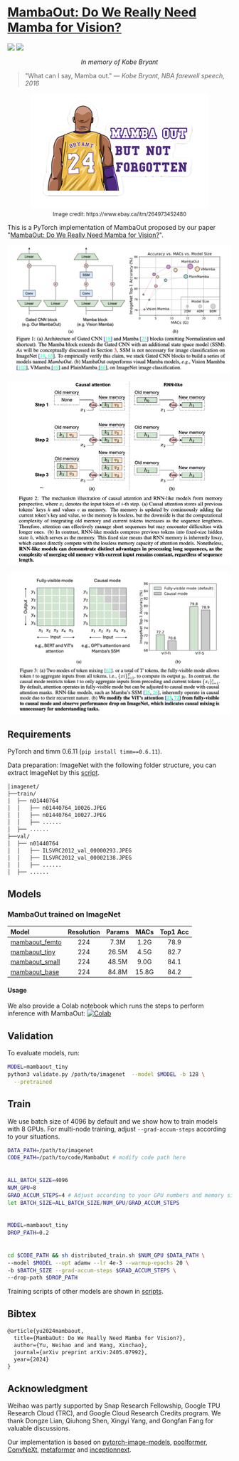# [MambaOut: Do We Really Need Mamba for Vision?](https://arxiv.org/abs/2405.07992)

<p align="left">
<a href="https://arxiv.org/abs/2405.07992" alt="arXiv">
    <img src="https://img.shields.io/badge/arXiv-2405.07992-b31b1b.svg?style=flat" /></a>
<a href="https://colab.research.google.com/drive/1DTJRsPczV0pOwmFhEjSWyI2NqQoR_u-K?usp=sharing" alt="Colab">
    <img src="https://colab.research.google.com/assets/colab-badge.svg" /></a>
</p>

<p align="center"><em>In memory of Kobe Bryant</em></p>

> "What can I say, Mamba out." — *Kobe Bryant, NBA farewell speech, 2016*

<p align="center">
<img src="https://raw.githubusercontent.com/yuweihao/misc/master/MambaOut/mamba_out.png" width="400"> <br>
<small>Image credit: https://www.ebay.ca/itm/264973452480</small>
</p>


This is a PyTorch implementation of MambaOut proposed by our paper "[MambaOut: Do We Really Need Mamba for Vision?](https://arxiv.org/abs/2405.07992)". 


![MambaOut first figure](https://raw.githubusercontent.com/yuweihao/misc/master/MambaOut/mambaout_first_figure.png)


![MambaOut second figure](https://raw.githubusercontent.com/yuweihao/misc/master/MambaOut/mambaout_second_figure.png)


![MambaOut third figure](https://raw.githubusercontent.com/yuweihao/misc/master/MambaOut/mambaout_third_figure.png)


## Requirements
PyTorch and timm 0.6.11 (`pip install timm==0.6.11`).

Data preparation: ImageNet with the following folder structure, you can extract ImageNet by this [script](https://gist.github.com/BIGBALLON/8a71d225eff18d88e469e6ea9b39cef4).

```
│imagenet/
├──train/
│  ├── n01440764
│  │   ├── n01440764_10026.JPEG
│  │   ├── n01440764_10027.JPEG
│  │   ├── ......
│  ├── ......
├──val/
│  ├── n01440764
│  │   ├── ILSVRC2012_val_00000293.JPEG
│  │   ├── ILSVRC2012_val_00002138.JPEG
│  │   ├── ......
│  ├── ......
```


## Models
### MambaOut trained on ImageNet
| Model | Resolution | Params | MACs | Top1 Acc |
| :---     |   :---:    |  :---: |  :---:  |  :---:  |
| [mambaout_femto](https://github.com/yuweihao/MambaOut/releases/download/model/mambaout_femto.pth) | 224 | 7.3M | 1.2G | 78.9 |
| [mambaout_tiny](https://github.com/yuweihao/MambaOut/releases/download/model/mambaout_tiny.pth) | 224 | 26.5M | 4.5G | 82.7 |
| [mambaout_small](https://github.com/yuweihao/MambaOut/releases/download/model/mambaout_small.pth) | 224 | 48.5M | 9.0G | 84.1 |
| [mambaout_base](https://github.com/yuweihao/MambaOut/releases/download/model/mambaout_base.pth) | 224 | 84.8M | 15.8G | 84.2 |


#### Usage
We also provide a Colab notebook which runs the steps to perform inference with MambaOut: [![Colab](https://colab.research.google.com/assets/colab-badge.svg)](https://colab.research.google.com/drive/1DTJRsPczV0pOwmFhEjSWyI2NqQoR_u-K?usp=sharing)


## Validation

To evaluate models, run:

```bash
MODEL=mambaout_tiny
python3 validate.py /path/to/imagenet  --model $MODEL -b 128 \
  --pretrained
```

## Train
We use batch size of 4096 by default and we show how to train models with 8 GPUs. For multi-node training, adjust `--grad-accum-steps` according to your situations.


```bash
DATA_PATH=/path/to/imagenet
CODE_PATH=/path/to/code/MambaOut # modify code path here


ALL_BATCH_SIZE=4096
NUM_GPU=8
GRAD_ACCUM_STEPS=4 # Adjust according to your GPU numbers and memory size.
let BATCH_SIZE=ALL_BATCH_SIZE/NUM_GPU/GRAD_ACCUM_STEPS


MODEL=mambaout_tiny 
DROP_PATH=0.2


cd $CODE_PATH && sh distributed_train.sh $NUM_GPU $DATA_PATH \
--model $MODEL --opt adamw --lr 4e-3 --warmup-epochs 20 \
-b $BATCH_SIZE --grad-accum-steps $GRAD_ACCUM_STEPS \
--drop-path $DROP_PATH
```
Training scripts of other models are shown in [scripts](/scripts/).


## Bibtex
```
@article{yu2024mambaout,
  title={MambaOut: Do We Really Need Mamba for Vision?},
  author={Yu, Weihao and and Wang, Xinchao},
  journal={arXiv preprint arXiv:2405.07992},
  year={2024}
}
```

## Acknowledgment
Weihao was partly supported by Snap Research Fellowship, Google TPU Research Cloud (TRC), and Google Cloud Research Credits program. We thank Dongze Lian, Qiuhong Shen, Xingyi Yang, and Gongfan Fang for valuable discussions.

Our implementation is based on [pytorch-image-models](https://github.com/huggingface/pytorch-image-models), [poolformer](https://github.com/sail-sg/poolformer), [ConvNeXt](https://github.com/facebookresearch/ConvNeXt), [metaformer](https://github.com/sail-sg/metaformer) and [inceptionnext](https://github.com/sail-sg/inceptionnext).
